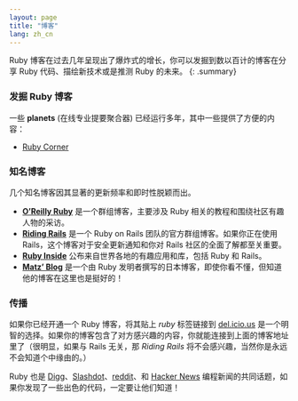 ```yaml
---
layout: page
title: "博客"
lang: zh_cn
---
```


Ruby 博客在过去几年呈现出了爆炸式的增长，你可以发掘到数以百计的博客在分享 Ruby 代码、描绘新技术或是推测 Ruby 的未来。
{: .summary}

### 发掘 Ruby 博客

一些 **planets** (在线专业提要聚合器) 已经运行多年，其中一些提供了方便的内容：

* [Ruby Corner][4]

### 知名博客

几个知名博客因其显著的更新频率和即时性脱颖而出。

* [**O’Reilly Ruby**][8] 是一个群组博客，主要涉及 Ruby 相关的教程和围绕社区有趣人物的采访。
* [**Riding Rails**][9] 是一个 Ruby on Rails 团队的官方群组博客。如果你正在使用 Rails，这个博客对于安全更新通知和你对 Rails 社区的全面了解都至关重要。
* [**Ruby Inside**][10] 公布来自世界各地的有趣应用和库，包括 Ruby 和 Rails。
* [**Matz’ Blog**][11] 是一个由 Ruby 发明者撰写的日本博客，即使你看不懂，但知道他的博客在这里也是挺好的！

### 传播

如果你已经开通一个 Ruby 博客，将其贴上 *ruby* 标签链接到 [del.icio.us][12] 是一个明智的选择。如果你的博客包含了对方感兴趣的内容，你就能连接到上面的博客地址里了（很明显，如果与 Rails
无关，那 *Riding Rails* 将不会感兴趣，当然你是永远不会知道个中缘由的。）

Ruby 也是 [Digg][13]、[Slashdot][14]、[reddit][15]、和 [Hacker News][16] 编程新闻的共同话题，如果你发现了一些出色的代码，一定要让他们知道！



[4]: http://rubycorner.com
[8]: http://oreillynet.com/ruby/
[9]: http://weblog.rubyonrails.org/
[10]: http://www.rubyinside.com/
[11]: http://www.rubyist.net/~matz/
[12]: http://del.icio.us
[13]: http://digg.com/programming
[14]: http://developers.slashdot.org/
[15]: http://www.reddit.com/r/ruby
[16]: http://news.ycombinator.com/
